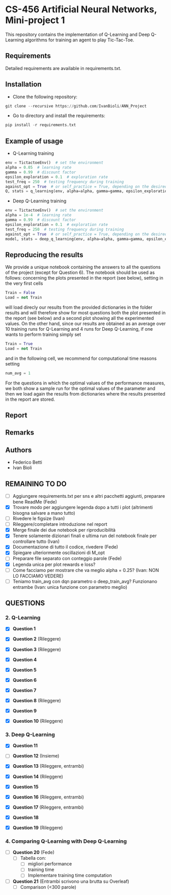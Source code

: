 # CS-456 Artificial Neural Networks, Mini-project 1
This repository contains the implementation of Q-Learning and Deep Q-Learning algorithms for training an agent to play Tic-Tac-Toe.

## Requirements
Detailed requirements are available in requirements.txt.
## Installation
- Clone the following repository:
```python
git clone --recursive https://github.com/IvanBioli/ANN_Project
``` 
- Go to directory and install the requirements:
```python
pip install -r requirements.txt
```

## Example of usage
- Q-Learning training
```python
env = TictactoeEnv()  # set the environment
alpha = 0.05  # learning rate
gamma = 0.99  # discount factor
epsilon_exploration = 0.1  # exploration rate
test_freq = 250  # testing frequency during training
against_opt = True  # or self_practice = True, depending on the desired training method (note that one of the two must be set, otherwise ValueError is raised)
Q, stats = q_learning(env, alpha=alpha, gamma=gamma, epsilon_exploration=epsilon_exploration, test_freq=test_freq, against_opt=against_opt)  # return Q-values and training stats
```

- Deep Q-Learning training

```python
env = TictactoeEnv()  # set the environment
alpha = 1e-4  # learning rate
gamma = 0.99  # discount factor
epsilon_exploration = 0.1  # exploration rate
test_freq = 250  # testing frequency during training
against_opt = True  # or self_practice = True, depending on the desired training method (note that one of the two must be set, otherwise ValueError is raised)
model, stats = deep_q_learning(env, alpha=alpha, gamma=gamma, epsilon_exploration=epsilon_exploration, test_freq=test_freq, against_opt=against_opt)  # return model network and training stats
```

## Reproducing the results
We provide a unique notebook containing the answers to all the questions of the project (except for Question 6). The notebook should be used as follows: concerning the plots presented in the report (see below), setting in the very first cells
```python
Train = False
Load = not Train
```
will load direcly our results from the provided dictionaries in the folder results and will therefore show for most questions both the plot presented in the report (see below) and a second plot showing all the experimented values. On the other hand, since our results are obtained as an average over 10 training runs for Q-Learning and 4 runs for Deep Q-Learning, if one wants to perform training simply set
```python
Train = True
Load = not Train
```
and in the following cell, we recommend for computational time reasons setting
```python
num_avg = 1
```

For the questions in which the optimal values of the performance measures, we both show a sample run for the optimal values of the parameter and then we load again the results from dictionaries where the results presented in the report are stored.

## Report 

## Remarks


## Authors
- Federico Betti
- Ivan Bioli

## REMAINING TO DO
- [ ] Aggiungere requirements.txt per sns e altri pacchetti aggiunti, preparare bene ReadMe (Fede)
- [x] Trovare modo per aggiungere legenda dopo a tutti i plot (altrimenti bisogna salvare a mano tutto)
- [ ] Rivedere le figsize (Ivan)
- [ ] Rileggere/completare introduzione nel report
- [x] Merge finale dei due notebook per riproducibilità
- [x] Tenere solamente dizionari finali e ultima run del notebook finale per controllare tutto (Ivan)
- [x] Documentazione di tutto il codice, rivedere (Fede)
- [x] Spiegare ulteriormente oscillazioni di M_opt
- [ ] Preparare file separato con conteggio parole (Fede)
- [x] Legenda unica per plot rewards e loss?
- [ ] Come facciamo per mostrare che va meglio alpha = 0.25? (Ivan: NON LO FACCIAMO VEDERE)
- [ ] Teniamo train_avg con dqn parametro o deep_train_avg? Funzionano entrambe (Ivan: unica funzione con parametro meglio)

## QUESTIONS
### 2. Q-Learning

- [x] **Question 1**

- [x] **Question 2** (Rileggere)

- [x] **Question 3** (Rileggere)

- [x] **Question 4**
  
- [x] **Question 5**

- [x] **Question 6**

- [x] **Question 7** 

- [x] **Question 8** (Rileggere)
 
- [x] **Question 9**

- [x] **Question 10** (Rileggere)

### 3. Deep Q-Learning

- [x] **Question 11**

- [ ] **Question 12** (Insieme)
  
- [x] **Question 13** (Rileggere, entrambi)

- [x] **Question 14** (Rileggere)

- [x] **Question 15**

- [x] **Question 16** (Rileggere, entrambi)

- [x] **Question 17** (Rileggere, entrambi)

- [x] **Question 18**

- [x] **Question 19** (Rileggere)

### 4. Comparing Q-Learning with Deep Q-Learning
- [ ] **Question 20** (Fede)
  - [ ] Tabella con: 
    - [ ] migliori performance
    - [ ] training time 
    - [ ] Implementare training time computation

- [ ] **Question 21** (Entrambi scrivono una brutta su Overleaf)
  - [ ] Comparison (<300 parole)
